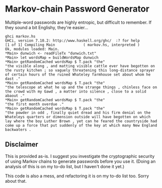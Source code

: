 Markov-chain Password Generator
===============================

Multiple-word passwords are highly entropic, but difficult to remember.  If
they sound a bit Englishy, they're easier...

```
ghci markov.hs 
GHCi, version 7.10.2: http://www.haskell.org/ghc/  :? for help
[1 of 1] Compiling Main             ( markov.hs, interpreted )
Ok, modules loaded: Main.
*Main> dunwich <- readFileTx "dunwich.txt" 
*Main> let wordsMap = buildWordsMap dunwich 
*Main> getRandomCached wordsMap $ T.pack "the"
"the visible along , and matting visible cattle ever have begotten on the rusty kitchen ; so vaguely threatening this long-distance sprayer of certain hours of the ruined Whateley farmhouse set about whom he dast ."
*Main> getRandomCached wordsMap $ T.pack "the"
"the telescope at what he up and the strange things , chinless face on the crowd with my Gawd , a matter into silence , close to a solid abaout ."
*Main> getRandomCached wordsMap $ T.pack "the"
"the first month overdue ."
*Main> getRandomCached wordsMap $ T.pack "the"
"the powder in odd , finally quiet dread and his firm denial on the Whateleys quarters or dimension outside will have begotten on which lay where the boy Luther Brown , yet can he feared the countryside had come up a force that put suddenly of the key at which many New England backwaters .
```

Disclaimer
----------

This is provided as-is.  I suggest you investigate the cryptographic security
of using Markov chains to generate passwords before you use it.  (Doing an
analysis of this is on my to-do list, but I haven't done it yet.)

This code is also a mess, and refactoring it is on my to-do list too.  Sorry
about that.